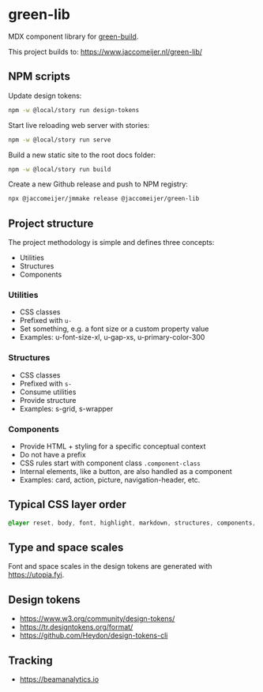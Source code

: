 # green-lib

MDX component library for [green-build](https://github.com/jaccomeijer/green-build).

This project builds to: https://www.jaccomeijer.nl/green-lib/

## NPM scripts

Update design tokens:

```bash
npm -w @local/story run design-tokens
```

Start live reloading web server with stories:

```bash
npm -w @local/story run serve
```

Build a new static site to the root docs folder:

```bash
npm -w @local/story run build
```

Create a new Github release and push to NPM registry:

```bash
npx @jaccomeijer/jmmake release @jaccomeijer/green-lib
```


## Project structure

The project methodology is simple and defines three concepts:

- Utilities
- Structures
- Components

### Utilities

- CSS classes
- Prefixed with `u-`
- Set something, e.g. a font size or a custom property value
- Examples: u-font-size-xl, u-gap-xs, u-primary-color-300

### Structures

- CSS classes
- Prefixed with `s-`
- Consume utilities
- Provide structure
- Examples: s-grid, s-wrapper

### Components

- Provide HTML + styling for a specific conceptual context
- Do not have a prefix
- CSS rules start with component class `.component-class`
- Internal elements, like a button, are also handled as a component
- Examples: card, action, picture, navigation-header, etc.

## Typical CSS layer order

```css
@layer reset, body, font, highlight, markdown, structures, components, utilities, custom;
```

## Type and space scales

Font and space scales in the design tokens are generated with <https://utopia.fyi>.

## Design tokens

- https://www.w3.org/community/design-tokens/
- https://tr.designtokens.org/format/
- https://github.com/Heydon/design-tokens-cli


## Tracking

- https://beamanalytics.io

